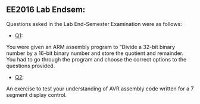 ## EE2016 Lab Endsem: 
Questions asked in the Lab End-Semester Examination were as follows:
- [Q1](https://github.com/aquantumreality/EE2016/blob/main/Lab%20Endsem/Q-1.md): 

 You were given an ARM assembly program to “Divide a 32-bit binary number by a 16-bit binary number and store the quotient and remainder. You had to go through the program and choose the correct options to the questions provided.
 
- [Q2](https://github.com/aquantumreality/EE2016/blob/main/Lab%20Endsem/Q-2.md): 

 An exercise to test your understanding of AVR assembly code written for a 7 segment display control.

